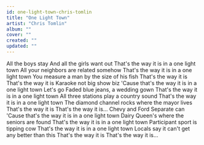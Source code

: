 ```yaml
---
id: one-light-town-chris-tomlin
title: "One Light Town"
artist: "Chris Tomlin"
album: ""
cover: ""
created: ""
updated: ""
---
```


All the boys stay
And all the girls want out
That's the way it is in a one light town
All your neighbors are related somehow
That's the way it is in a one light town
You measure a man by the size of his fish
That's the way it is
That's the way it is
Karaoke not big show biz
'Cause that's the way it is in a one light town
Let's go
Faded blue jeans, a wedding gown
That's the way it is in a one light town
All three stations play a country sound
That's the way it is in a one light town
The diamond channel rocks where the mayor lives
That's the way it is
That's the way it is...
Chevy and Ford
Separate can
'Cause that's the way it is in a one light town
Dairy Queen's where the seniors are found
That's the way it is in a one light town
Participant sport is tipping cow
That's the way it is in a one light town
Locals say it can't get any better than this
That's the way it is
That's the way it is…